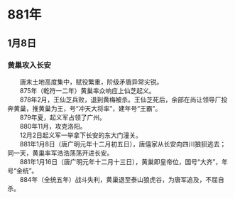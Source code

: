 # 881年
## 1月8日
### 黄巢攻入长安
　　唐末土地高度集中，赋役繁重，阶级矛盾异常尖锐。<br>　　875年（乾符一二年）黄巢率众响应上仙芝起义。<br>　　878年2月，王仙芝兵败，退到黄梅被杀。王仙芝死后，余部在尚让领导厂投奔黄巢，推黄巢为王，号“冲天大将率”，建年号“王霸”。<br>　　879年夏，起义军占领了广州。<br>　　880年11月，攻克洛阳。<br>　　12月2日起义军一举拿下长安的东大门潼关。<br>　　881年1月8日（唐广明元年十二月初五日），唐僖家从长安向四川狼狈逃去；同一天，黄巢率军浩浩荡荡开进长安。<br>　　881年1月16日（唐广明元年十二月十三日），黄巢即皇帝位，国号“大齐”，年号“金统”。<br>　　884年（全统五年）战斗失利，黄巢退至泰山狼虎谷，为唐军追及，不屈自杀。
<comment/>